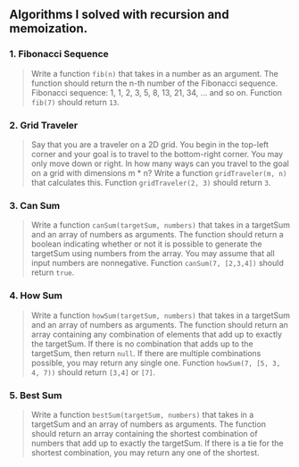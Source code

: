 ## Algorithms I solved with recursion and memoization.

### 1. Fibonacci Sequence

> Write a function `fib(n)` that takes in a number as an argument. The function should return the n-th number of the Fibonacci sequence. Fibonacci sequence: 1, 1, 2, 3, 5, 8, 13, 21, 34, ... and so on. Function `fib(7)` should return `13`.

### 2. Grid Traveler

> Say that you are a traveler on a 2D grid. You begin in the top-left corner and your goal is to travel to the bottom-right corner. You may only move down or right. In how many ways can you travel to the goal on a grid with dimensions m \* n? Write a function `gridTraveler(m, n)` that calculates this. Function `gridTraveler(2, 3)` should return `3`.

### 3. Can Sum

> Write a function `canSum(targetSum, numbers)` that takes in a targetSum and an array of numbers as arguments. The function should return a boolean indicating whether or not it is possible to generate the targetSum using numbers from the array. You may assume that all input numbers are nonnegative. Function `canSum(7, [2,3,4])` should return `true`.

### 4. How Sum

> Write a function `howSum(targetSum, numbers)` that takes in a targetSum and an array of numbers as arguments. The function should return an array containing any combination of elements that add up to exactly the targetSum. If there is no combination that adds up to the targetSum, then return `null`. If there are multiple combinations possible, you may return any single one. Function `howSum(7, [5, 3, 4, 7))` should return `[3,4]` or `[7]`.

### 5. Best Sum

> Write a function `bestSum(targetSum, numbers)` that takes in a targetSum and an array of numbers as arguments. The function should return an array containing the shortest combination of numbers that add up to exactly the targetSum. If there is a tie for the shortest combination, you may return any one of the shortest.
